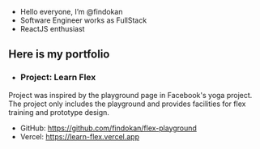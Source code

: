 - Hello everyone, I’m @findokan
- Software Engineer works as FullStack
- ReactJS enthusiast

## Here is my portfolio
- ### Project: Learn Flex
Project was inspired by the playground page in Facebook's yoga project. The project only includes the playground and provides facilities for flex training and prototype design. 
 - GitHub: https://github.com/findokan/flex-playground  
 - Vercel: https://learn-flex.vercel.app


<!---
findokan/findokan is a ✨ special ✨ repository because its `README.md` (this file) appears on your GitHub profile.
You can click the Preview link to take a look at your changes.
--->
